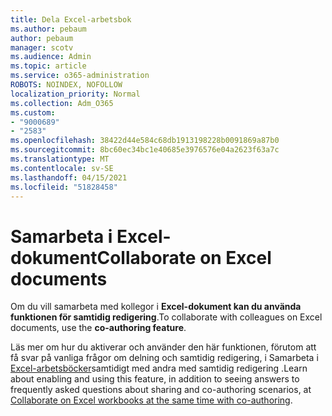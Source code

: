 ```yaml
---
title: Dela Excel-arbetsbok
ms.author: pebaum
author: pebaum
manager: scotv
ms.audience: Admin
ms.topic: article
ms.service: o365-administration
ROBOTS: NOINDEX, NOFOLLOW
localization_priority: Normal
ms.collection: Adm_O365
ms.custom:
- "9000689"
- "2583"
ms.openlocfilehash: 38422d44e584c68db1913198228b0091869a87b0
ms.sourcegitcommit: 8bc60ec34bc1e40685e3976576e04a2623f63a7c
ms.translationtype: MT
ms.contentlocale: sv-SE
ms.lasthandoff: 04/15/2021
ms.locfileid: "51828458"
---
```

# <a name="collaborate-on-excel-documents"></a><span data-ttu-id="df3fa-102">Samarbeta i Excel-dokument</span><span class="sxs-lookup"><span data-stu-id="df3fa-102">Collaborate on Excel documents</span></span>

<span data-ttu-id="df3fa-103">Om du vill samarbeta med kollegor i **Excel-dokument kan du använda funktionen för samtidig redigering**.</span><span class="sxs-lookup"><span data-stu-id="df3fa-103">To collaborate with colleagues on Excel documents, use the **co-authoring feature**.</span></span> 

<span data-ttu-id="df3fa-104">Läs mer om hur du aktiverar och använder den här funktionen, förutom att få svar på vanliga frågor om delning och samtidig redigering, i Samarbeta i [Excel-arbetsböcker](https://support.office.com/article/7152aa8b-b791-414c-a3bb-3024e46fb104)samtidigt med andra med samtidig redigering .</span><span class="sxs-lookup"><span data-stu-id="df3fa-104">Learn about enabling and using this feature, in addition to seeing answers to frequently asked questions about sharing and co-authoring scenarios, at [Collaborate on Excel workbooks at the same time with co-authoring](https://support.office.com/article/7152aa8b-b791-414c-a3bb-3024e46fb104).</span></span>
